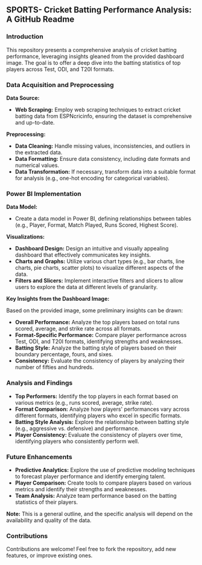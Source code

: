 ## SPORTS- Cricket Batting Performance Analysis: A GitHub Readme

### Introduction

This repository presents a comprehensive analysis of cricket batting performance, leveraging insights gleaned from the provided dashboard image. The goal is to offer a deep dive into the batting statistics of top players across Test, ODI, and T20I formats.

### Data Acquisition and Preprocessing

**Data Source:**

* **Web Scraping:** Employ web scraping techniques to extract cricket batting data from ESPNcricinfo, ensuring the dataset is comprehensive and up-to-date.

**Preprocessing:**

* **Data Cleaning:** Handle missing values, inconsistencies, and outliers in the extracted data.
* **Data Formatting:** Ensure data consistency, including date formats and numerical values.
* **Data Transformation:** If necessary, transform data into a suitable format for analysis (e.g., one-hot encoding for categorical variables).

### Power BI Implementation

**Data Model:**
* Create a data model in Power BI, defining relationships between tables (e.g., Player, Format, Match Played, Runs Scored, Highest Score).

**Visualizations:**
* **Dashboard Design:** Design an intuitive and visually appealing dashboard that effectively communicates key insights.
* **Charts and Graphs:** Utilize various chart types (e.g., bar charts, line charts, pie charts, scatter plots) to visualize different aspects of the data.
* **Filters and Slicers:** Implement interactive filters and slicers to allow users to explore the data at different levels of granularity.

**Key Insights from the Dashboard Image:**

Based on the provided image, some preliminary insights can be drawn:

* **Overall Performance:** Analyze the top players based on total runs scored, average, and strike rate across all formats.
* **Format-Specific Performance:** Compare player performance across Test, ODI, and T20I formats, identifying strengths and weaknesses.
* **Batting Style:** Analyze the batting style of players based on their boundary percentage, fours, and sixes.
* **Consistency:** Evaluate the consistency of players by analyzing their number of fifties and hundreds.

### Analysis and Findings

* **Top Performers:** Identify the top players in each format based on various metrics (e.g., runs scored, average, strike rate).
* **Format Comparison:** Analyze how players' performances vary across different formats, identifying players who excel in specific formats.
* **Batting Style Analysis:** Explore the relationship between batting style (e.g., aggressive vs. defensive) and performance.
* **Player Consistency:** Evaluate the consistency of players over time, identifying players who consistently perform well.

### Future Enhancements

* **Predictive Analytics:** Explore the use of predictive modeling techniques to forecast player performance and identify emerging talent.
* **Player Comparison:** Create tools to compare players based on various metrics and identify their strengths and weaknesses.
* **Team Analysis:** Analyze team performance based on the batting statistics of their players.

**Note:** This is a general outline, and the specific analysis will depend on the availability and quality of the data.

### Contributions

Contributions are welcome! Feel free to fork the repository, add new features, or improve existing ones.
